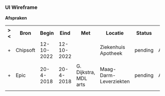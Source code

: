 ### UI Wireframe
<b>Afspraken</b>
<table class="grid">
<tbody>
<tr><th>&gt;&lt;</th>
<th>Bron</th>
<th>Begin</th>
<th>Eind</th>
<th>Met</th>
<th>Locatie</th>
<th>Status</th>
<th>Type</th>
</tr>
<tr><td>+</td>
<td>Chipsoft</td>
<td>12-10-2022</td>
<td>12-10-2022</td>
<td></td>
<td>Ziekenhuis Apotheek</td>
<td>pending</td>
<td>Ambulatory</td>
</tr><tr><td></td><td colspan=7>
</td></tr>
<tr><td>+</td>
<td>Epic</td>
<td>20-4-2018</td>
<td>20-4-2018</td>
<td>G. Dijkstra, MDL arts</td>
<td>Maag- Darm- Leverziekten</td>
<td>pending</td>
<td>Ambulatory</td>
</tr><tr><td></td><td colspan=7>
</td></tr>
</tbody>
</table>